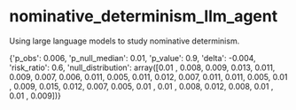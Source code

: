 # nominative_determinism_llm_agent
Using large language models to study nominative determinism.

{'p_obs': 0.006,
 'p_null_median': 0.01,
 'p_value': 0.9,
 'delta': -0.004,
 'risk_ratio': 0.6,
 'null_distribution': array([0.01 , 0.008, 0.009, 0.013, 0.011, 0.009, 0.007, 0.006, 0.011,
        0.005, 0.011, 0.012, 0.007, 0.011, 0.011, 0.005, 0.01 , 0.009,
        0.015, 0.012, 0.007, 0.005, 0.01 , 0.01 , 0.008, 0.012, 0.008,
        0.01 , 0.01 , 0.009])}